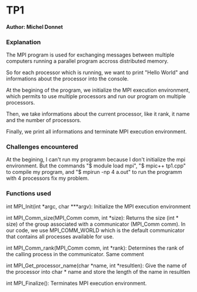 # TP1

#### Author: Michel Donnet

### Explanation

The MPI program is used for exchanging messages between multiple computers running a parallel program accross distributed memory.

So for each processor which is running, we want to print "Hello World" and informations about the processor into the console.

At the begining of the program, we initialize the MPI execution environment, which permits to use multiple processors and run our program on multiple processors.

Then, we take informations about the current processor, like it rank, it name and the number of processors.

Finally, we print all informations and terminate MPI execution environment.

### Challenges encountered

At the begining, I can't run my programm because I don't initialize the mpi environment. But the commands "$ module load mpi", "$ mpic++ tp1.cpp" to compile my program, and
"$ mpirun -np 4 a.out" to run the programm with 4 processors fix my problem.

### Functions used

int MPI_Init(int *argc, char ***argv): Initialize the MPI execution environment

int MPI_Comm_size(MPI_Comm comm, int *size): Returns the size (int * size) of the group associated with a communicator (MPI_Comm comm). In our code, we use MPI_COMM_WORLD which is
the default communicator that contains all processes available for use.

int MPI_Comm_rank(MPI_Comm comm, int *rank): Determines the rank of the calling process in the communicator. Same comment

int MPI_Get_processor_name(char *name, int *resultlen): Give the name of the processor into char * name and store the length of the name in resultlen

int MPI_Finalize(): Terminates MPI execution environment.





